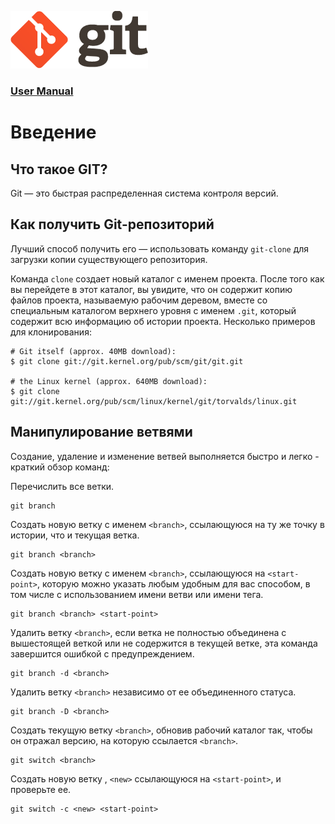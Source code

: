 ![git-logo](git-logo.png)

### [User Manual](https://git-scm.com/docs/user-manual)

# Введение

## Что такое GIT?
Git — это быстрая распределенная система контроля версий.

## Как получить Git-репозиторий
Лучший способ получить его — использовать команду `git-clone` для загрузки копии существующего репозитория.

Команда `clone` создает новый каталог с именем проекта. После того как вы перейдете в этот каталог, вы увидите, что он содержит копию файлов проекта, называемую рабочим деревом, вместе со специальным каталогом верхнего уровня с именем `.git`, который содержит всю информацию об истории проекта.
Несколько примеров для клонирования:

```
# Git itself (approx. 40MB download):
$ git clone git://git.kernel.org/pub/scm/git/git.git

# the Linux kernel (approx. 640MB download):
$ git clone git://git.kernel.org/pub/scm/linux/kernel/git/torvalds/linux.git
```

## Манипулирование ветвями
Создание, удаление и изменение ветвей выполняется быстро и легко - краткий обзор команд:

Перечислить все ветки.
```
git branch
```

Создать новую ветку с именем `<branch>`, ссылающуюся на ту же точку в истории, что и текущая ветка.
```
git branch <branch>
```

Создать новую ветку с именем `<branch>`, ссылающуюся на `<start-point>`, которую можно указать любым удобным для вас способом, в том числе с использованием имени ветви или имени тега.
```
git branch <branch> <start-point>
```

Удалить ветку `<branch>`, если ветка не полностью объединена с вышестоящей веткой или не содержится в текущей ветке, эта команда завершится ошибкой с предупреждением.
```
git branch -d <branch>
```

Удалить ветку `<branch>` независимо от ее объединенного статуса.
```
git branch -D <branch>
```

Создать текущую ветку `<branch>`, обновив рабочий каталог так, чтобы он отражал версию, на которую ссылается `<branch>`.
```
git switch <branch>
```

Создать новую ветку , `<new>` ссылающуюся на `<start-point>`, и проверьте ее.
```
git switch -c <new> <start-point>
```
